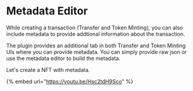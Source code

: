 # Metadata Editor

While creating a transaction \(Transfer and Token Minting\), you can also include metadata to provide addtional information about the transaction.

The plugin provides an additional tab in both Transfer  and Token Minting UIs where you can provide metadata. You can simply provide raw json or use the metadata editor to build the metadata.

Let's create a NFT with metadata.

{% embed url="https://youtu.be/Hsc2tdH9Sco" %}



